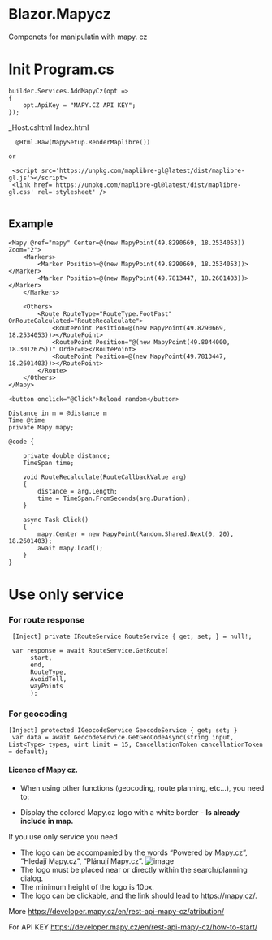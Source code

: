 # Blazor.Mapycz

Componets for manipulatin with mapy. cz

# Init Program.cs

```
builder.Services.AddMapyCz(opt =>
{
    opt.ApiKey = "MAPY.CZ API KEY";
});
```

_Host.cshtml
Index.html

```
  @Html.Raw(MapySetup.RenderMaplibre())

or

 <script src='https://unpkg.com/maplibre-gl@latest/dist/maplibre-gl.js'></script>
 <link href='https://unpkg.com/maplibre-gl@latest/dist/maplibre-gl.css' rel='stylesheet' />
      
```

## Example 

```
<Mapy @ref="mapy" Center=@(new MapyPoint(49.8290669, 18.2534053)) Zoom="2">
    <Markers>
        <Marker Position=@(new MapyPoint(49.8290669, 18.2534053))></Marker>
        <Marker Position=@(new MapyPoint(49.7813447, 18.2601403))></Marker>
    </Markers>
    
    <Others>
        <Route RouteType="RouteType.FootFast" OnRouteCalculated="RouteRecalculate">
            <RoutePoint Position=@(new MapyPoint(49.8290669, 18.2534053))></RoutePoint>
            <RoutePoint Position="@(new MapyPoint(49.8044000, 18.3012675))" Order=0></RoutePoint>
            <RoutePoint Position=@(new MapyPoint(49.7813447, 18.2601403))></RoutePoint>
        </Route>
    </Others>
</Mapy> 

<button onclick="@Click">Reload random</button>

Distance in m = @distance m
Time @time
private Mapy mapy;

@code {

    private double distance;
    TimeSpan time;
    
    void RouteRecalculate(RouteCallbackValue arg)
    {
        distance = arg.Length;
        time = TimeSpan.FromSeconds(arg.Duration);
    }

    async Task Click()
    {
        mapy.Center = new MapyPoint(Random.Shared.Next(0, 20), 18.2601403);
        await mapy.Load();
    }
}
```

# Use only service 
### For route response
```
 [Inject] private IRouteService RouteService { get; set; } = null!;

 var response = await RouteService.GetRoute(
      start,
      end,
      RouteType, 
      AvoidToll,
      wayPoints
      );
```

### For geocoding

```
[Inject] protected IGeocodeService GeocodeService { get; set; }
 var data = await GeocodeService.GetGeoCodeAsync(string input,  List<Type> types, uint limit = 15, CancellationToken cancellationToken = default);

```

#### Licence of Mapy cz.
- When using other functions (geocoding, route planning, etc…), you need to:

- Display the colored Mapy.cz logo with a white border - **Is already include in map.**

If you use only service you need
- The logo can be accompanied by the words “Powered by Mapy.cz”, “Hledají Mapy.cz”, “Plánují Mapy.cz”.
  ![image](https://github.com/KuchaD/Blazor.Mapycz/assets/32700410/b57721c2-5261-47f4-a5af-c69a5bfbb8f0)
- The logo must be placed near or directly within the search/planning dialog.
- The minimum height of the logo is 10px.
- The logo can be clickable, and the link should lead to https://mapy.cz/.


More 
https://developer.mapy.cz/en/rest-api-mapy-cz/atribution/

For API KEY
https://developer.mapy.cz/en/rest-api-mapy-cz/how-to-start/

    
